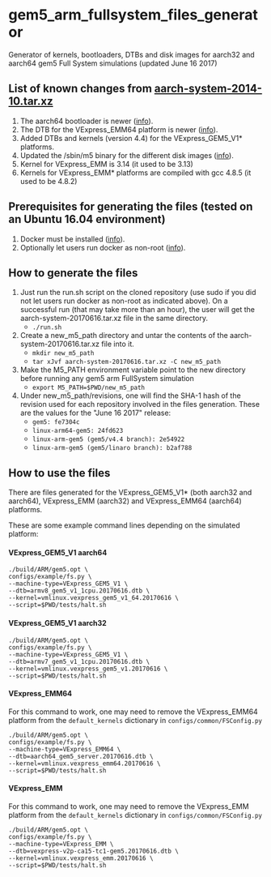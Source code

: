 # gem5_arm_fullsystem_files_generator
Generator of kernels, bootloaders, DTBs and disk images for aarch32 and aarch64 gem5 Full System simulations (updated June 16 2017)

## List of known changes from [aarch-system-2014-10.tar.xz](http://www.gem5.org/dist/current/arm/aarch-system-2014-10.tar.xz)
1. The aarch64 bootloader is newer ([info](https://gem5.googlesource.com/public/gem5/+/47326f54222af99d96ab57508449d1bb62d03842)).
2. The DTB for the VExpress_EMM64 platform is newer ([info](https://github.com/gem5/linux-arm64-gem5/commit/24fd6238427aad5c212493efeb1)).
3. Added DTBs and kernels (version 4.4) for the VExpress_GEM5_V1\* platforms.
4. Updated the /sbin/m5 binary for the different disk images ([info](https://gem5.googlesource.com/public/gem5/+/d4c1600c4e3e4f380f5582f8bfba97fb466a18ce)).
5. Kernel for VExpress_EMM is 3.14 (it used to be 3.13)
6. Kernels for VExpress_EMM\* platforms are compiled with gcc 4.8.5 (it used to be 4.8.2)

## Prerequisites for generating the files (tested on an Ubuntu 16.04 environment)
1. Docker must be installed ([info](https://docs.docker.com/engine/installation/linux/ubuntu/)).
2. Optionally let users run docker as non-root ([info](https://docs.docker.com/engine/installation/linux/linux-postinstall/#manage-docker-as-a-non-root-user)).

## How to generate the files
1. Just run the run.sh script on the cloned repository (use sudo if you did not let users run docker as non-root as indicated above). On a successful run (that may take more than an hour), the user will get the aarch-system-20170616.tar.xz file in the same directory.
    * `./run.sh`
2. Create a new_m5_path directory and untar the contents of the aarch-system-20170616.tar.xz file into it.
    * `mkdir new_m5_path`
    * `tar xJvf aarch-system-20170616.tar.xz -C new_m5_path`
3. Make the M5_PATH environment variable point to the new directory before running any gem5 arm FullSystem simulation
    * `export M5_PATH=$PWD/new_m5_path`
4. Under new_m5_path/revisions, one will find the SHA-1 hash of the revision used for each repository involved in the files generation. These are the values for the "June 16 2017" release:
    * `gem5: fe7304c`
    * `linux-arm64-gem5: 24fd623`
    * `linux-arm-gem5 (gem5/v4.4 branch): 2e54922`
    * `linux-arm-gem5 (gem5/linaro branch): b2af788`

## How to use the files
There are files generated for the VExpress_GEM5_V1\* (both aarch32 and aarch64), VExpress_EMM (aarch32) and VExpress_EMM64 (aarch64) platforms.

These are some example command lines depending on the simulated platform:

#### VExpress_GEM5_V1 aarch64
```
./build/ARM/gem5.opt \
configs/example/fs.py \
--machine-type=VExpress_GEM5_V1 \
--dtb=armv8_gem5_v1_1cpu.20170616.dtb \
--kernel=vmlinux.vexpress_gem5_v1_64.20170616 \
--script=$PWD/tests/halt.sh
```

#### VExpress_GEM5_V1 aarch32
```
./build/ARM/gem5.opt \
configs/example/fs.py \
--machine-type=VExpress_GEM5_V1 \
--dtb=armv7_gem5_v1_1cpu.20170616.dtb \
--kernel=vmlinux.vexpress_gem5_v1.20170616 \
--script=$PWD/tests/halt.sh
```

#### VExpress_EMM64
For this command to work, one may need to remove the VExpress_EMM64 platform from the `default_kernels` dictionary in `configs/common/FSConfig.py`
```
./build/ARM/gem5.opt \
configs/example/fs.py \
--machine-type=VExpress_EMM64 \
--dtb=aarch64_gem5_server.20170616.dtb \
--kernel=vmlinux.vexpress_emm64.20170616 \
--script=$PWD/tests/halt.sh
```

#### VExpress_EMM
For this command to work, one may need to remove the VExpress_EMM platform from the `default_kernels` dictionary in `configs/common/FSConfig.py`
```
./build/ARM/gem5.opt \
configs/example/fs.py \
--machine-type=VExpress_EMM \
--dtb=vexpress-v2p-ca15-tc1-gem5.20170616.dtb \
--kernel=vmlinux.vexpress_emm.20170616 \
--script=$PWD/tests/halt.sh
```
